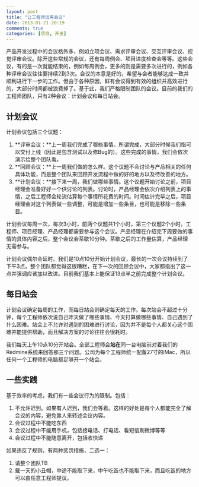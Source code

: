 ```yaml
---
layout: post
title: "让工程师远离会议"
date: 2013-01-21 20:19
comments: true
categories: [项目, 开发]
---
```

产品开发过程中的会议格外多，例如立项会议、需求评审会议、交互评审会议、视觉评审会议。除开这些常规的会议，还有每周例会、项目进度检查会等等。这些会议，有的是一次就能结束的，例如每周例会，更多的则是需要多次进行的，例如各种评审会议往往要持续2到3次。会议的本意是好的，希望与会者能够达成一致并顺利进行下一步的工作。但由于各种原因，鲜有会议得到有效的组织并高效进行的，大部分时间都被浪费掉了。基于此，我们严格限制团队的会议。目前的我们的工程师团队，只有2种会议：计划会议和每日站会。

## 计划会议

计划会议包括三个议题：

1. **评审会议：**上一周我们完成了哪些事情。所谓完成，大部分时候我们指可以交付上线（因此是包含测试以及修Bug的）。这些完成的事情，我们会依次演示给整个团队看。
1. **回顾会议：**上一周我们做的怎么样。这个议题不会讨论与产品相关的任何具体功能，而是整个团队来回顾开发流程中做的好的地方以及待改善的地方。
1. **计划会议：**接下来一周，我们做哪些事情。这个议题开始讨论之前，项目经理会准备好好一个供讨论的列表。讨论时，产品经理会依次介绍列表上的事情，之后工程师会轮流估算每个事情所花费的时间。时间估计完毕之后，项目经理会对这个列表做一些调整，可能是增加一些条目，也可能是移除一些条目。

计划会议每周一次，每次3小时，前两个议题共1个小时，第三个议题2个小时。工程师、项目经理、产品经理都需要参与这个会议。产品经理在介绍完下周要做的事情的具体内容之后，整个会议会茶歇10分钟。茶歇之后的工作量估算，产品经理无需参与。

计划会议偶尔会延时。我们是10点10分开始计划会议，最长的一次会议持续到了下午3点。整个团队都觉得这很糟糕，在下一次的回顾会议中，大家都指出了这一点并强调应该加以改进。目前我们基本上能保证13点半之前完成整个计划会议。

## 每日站会

计划会议确定每周的工作，而每日站会则确定每天的工作。每次站会不超过十分钟，每个工程师依次说自己昨天做了哪些事情、今天打算做哪些事情、自己遇到了什么困难。站会上不允许对遇到的困难进行讨论，因为并不是每个人都关心这个困难并能提供帮助，而且解决方案的讨论往往会很耗时。

我们每天上午10点10分开站会。全部工程师会**站在**同一台电脑前对着我们的Redmine系统来回答那三个问题。公司为每个工程师统一配备27寸的iMac，所以任何一个工程师的电脑都足够开一个站会。

## 一些实践
基于效率的考虑，我们有一些会议行为的限制。包括：

1. 不允许迟到。如果有人迟到，我们会等着。这样的好处是每个人都能完全了解会议的内容，避免靠人来转述会议内容。
1. 会议过程中不能吃东西
1. 会议过程中不能用手机，包括接电话、打电话、看短信刷微博等等
1. 会议过程中不能随意离开，包括收快递

如果违反了规则，有两种惩罚措施，二选一：

1. 请整个团队TB
1. 戴一天的小丑帽，中途不能取下来，中午吃饭也不能取下来，而且吃饭的地方可以由任意工程师提议。
